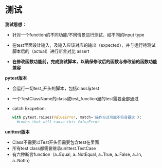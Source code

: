 # 测试

**测试思想：**

- 针对一个function的不同功能/不同情景进行测试，如不同的input type

- 在test里面设计输入，及输入应该对应的输出（expected），并与运行待测试脚本后的（actual）进行断言对比 assert
- **在修改函数功能前，完成测试脚本，以确保修改后的函数与修改前的函数功能兼容**



**pytest版本**

- 会运行一切test_开头的脚本，包括class与test

- 一个TestClassName的class或test_function里的test需要全部通过

- catch Excpetion:

  ```python
  with pytest.raises(ValueError, match='操作方式可能不符合要求'):
  	#codes that will cause this ValueError
  ```

    

**unittest版本**

- Class不需要以Test开头但需要包含test在里面
- 所有test class都需要继承unittest.TestCase
- 有六种断言function（a..Equal, a..NotEqual, a..True, a..False, a..In, a..NotIn）

